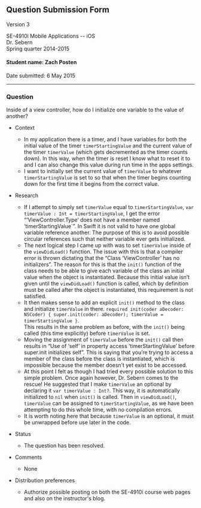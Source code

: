 ## Question Submission Form

Version 3

SE-4910i Mobile Applications -- iOS	 
Dr. Sebern  
Spring quarter 2014-2015

#### Student name: Zach Posten

Date submitted: 6 May 2015

---

### Question 
Inside of a view controller, how do I initialize one variable to the value of another?

*	Context
	*	In my application there is a timer, and I have variables for both the initial value of the timer `timerStartingValue` and the current value of the timer `timerValue` (which gets decremented as the timer counts down).  In this way, when the timer is reset I know what to reset it to and I can also change this value during run time in the apps settings.
	*	I want to initially set the current value of `timerValue` to whatever `timerStartingValue` is set to so that when the timer begins counting down for the first time it begins from the correct value.	
	
*	Research
	*	If I attempt to simply set `timerValue` equal to `timerStartingValue`, `var timerValue : Int = timerStartingValue`, I get the error “‘ViewController.Type’ does not have a member named ‘timerStartingValue`”.  In Swift it is not valid to have one global variable reference another.  The purpose of this is to avoid possible circular references such that neither variable ever gets initialized.
	*	The next logical step I came up with was to set `timerValue` inside of the `viewDidLoad()` function.  The issue with this is that a compiler error is thrown dictating that the “Class ‘ViewController’ has no initializers”.  The reason for this is that the `init()` function of the class needs to be able to give each variable of the class an initial value when the object is instantiated.  Because this initial value isn’t given until the `viewDidLoad()` function is called, which by definition must be called after the object is instantiated, this requirement is not satisfied.
	*	It then makes sense to add an explicit `init()` method to the class and initialize `timerValue` in there. 
	`required init(coder aDecoder: NSCoder) {
	super.init(coder: aDecoder); timerValue = timerStartingValue }`.  
		This results in the same problem as before, with the `init()` being called (this time explicitly) before `timerValue` is set.
	*	Moving the assignment of `timerValue` before the `init()` call then results in “Use of ‘self’ in property access ‘timerStartingValue’ before super.init initializes self”.  This is saying that you’re trying to access a member of the class before the class is instantiated, which is impossible because the member doesn’t yet exist to be accessed.
	*	At this point I felt as though I had tried every possible solution to this simple problem.  Once again however, Dr. Sebern comes to the rescue!  He suggested that I make `timerValue` an optional by declaring it `var timerValue : Int?`.  This way, it is automatically initialized to `nil` when `init()` is called.  Then in `viewDidLoad()`,  `timerValue` can be assigned to `timerStartingValue`, as we have been attempting to do this whole time, with no compilation errors. 
	*	It is worth noting here that because `timerValue` is an optional, it must be unwrapped before use later in the code.

*	Status
	*	The question has been resolved.
*	Comments
	*	None

*	Distribution preferences
	*	Authorize possible posting on both the SE-4910i course web pages and also on the instructor's blog.